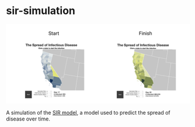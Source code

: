 sir-simulation
==============

<img src="demo.png">

A simulation of the [SIR model](https://en.wikipedia.org/wiki/Compartmental_models_in_epidemiology#The_SIR_model), a model used to predict the spread of disease over time.

